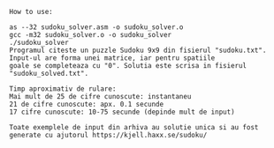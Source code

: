 	How to use: 

	as --32 sudoku_solver.asm -o sudoku_solver.o 
	gcc -m32 sudoku_solver.o -o sudoku_solver 
	./sudoku_solver
	Programul citeste un puzzle Sudoku 9x9 din fisierul "sudoku.txt". Input-ul are forma unei matrice, iar pentru spatiile 
	goale se completeaza cu "0". Solutia este scrisa in fisierul "sudoku_solved.txt".
	
	Timp aproximativ de rulare:
	Mai mult de 25 de cifre cunoscute: instantaneu
	21 de cifre cunoscute: apx. 0.1 secunde
	17 cifre cunoscute: 10-75 secunde (depinde mult de input)
	
	Toate exemplele de input din arhiva au solutie unica si au fost generate cu ajutorul https://kjell.haxx.se/sudoku/
